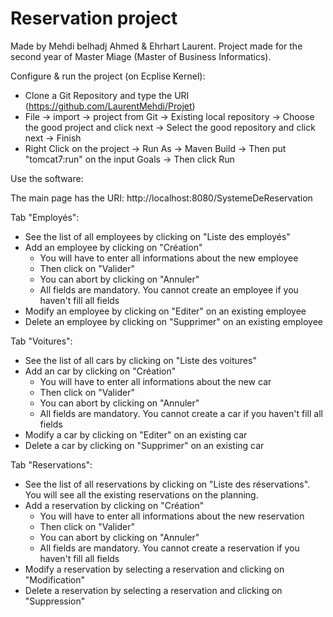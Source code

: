 Reservation project
======
Made by Mehdi belhadj Ahmed  & Ehrhart Laurent.
Project made for the second year of Master Miage (Master of Business Informatics).

Configure & run the project (on Ecplise Kernel):
- Clone a Git Repository and type the URI (https://github.com/LaurentMehdi/Projet)
- File -> import -> project from Git -> Existing local repository -> Choose the good project and click next -> Select the good repository and click next -> Finish
- Right Click on the project -> Run As -> Maven Build -> Then put "tomcat7:run" on the input Goals -> Then click Run


Use the software:

The main page has the URI: http://localhost:8080/SystemeDeReservation

Tab "Employés":
- See the list of all employees by clicking on "Liste des employés"
- Add an employee by clicking on "Création"
  - You will have to enter all informations about the new employee
  - Then click on "Valider"
  - You can abort by clicking on "Annuler"
  - All fields are mandatory. You cannot create an employee if you haven't fill all fields
- Modify an employee by clicking on "Editer" on an existing employee
- Delete an employee by clicking on "Supprimer" on an existing employee

Tab "Voitures":
- See the list of all cars by clicking on "Liste des voitures"
- Add an car by clicking on "Création"
  - You will have to enter all informations about the new car
  - Then click on "Valider"
  - You can abort by clicking on "Annuler"
  - All fields are mandatory. You cannot create a car if you haven't fill all fields
- Modify a car by clicking on "Editer" on an existing car
- Delete a car by clicking on "Supprimer" on an existing car

Tab "Reservations":
- See the list of all reservations by clicking on "Liste des réservations". You will see all the existing reservations on the planning.
- Add a reservation by clicking on "Création"
  - You will have to enter all informations about the new reservation
  - Then click on "Valider"
  - You can abort by clicking on "Annuler"
  - All fields are mandatory. You cannot create a reservation if you haven't fill all fields
- Modify a reservation by selecting a reservation and clicking on "Modification"
- Delete a reservation by selecting a reservation and clicking on "Suppression"
